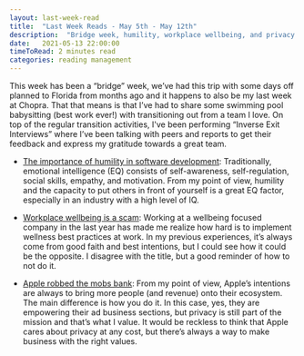 ```yaml
---
layout: last-week-read
title:  "Last Week Reads - May 5th - May 12th"
description:  "Bridge week, humility, workplace wellbeing, and privacy in ad industry."
date:   2021-05-13 22:00:00
timeToRead: 2 minutes read
categories: reading management 
---
```


This week has been a “bridge” week, we’ve had this trip with some days off planned to Florida from months ago and it happens to also be my last week at Chopra. That that means is that I’ve had to share some swimming pool babysitting (best work ever!) with transitioning out from a team I love. On top of the regular transition activities, I've been performing “Inverse Exit Interviews” where I’ve been talking with peers and reports to get their feedback and express my gratitude towards a great team.

* [The importance of humility in software development](
http://humbletoolsmith.com/2020/08/10/the-importance-of-humility-in-software-development/): Traditionally, emotional intelligence (EQ) consists of self-awareness, self-regulation, social skills, empathy, and motivation. From my point of view, humility and the capacity to put others in front of yourself is a great EQ factor, especially in an industry with a high level of IQ.

* [Workplace wellbeing is a scam](https://tribunemag.co.uk/2021/05/workplace-wellbeing-is-a-scam): Working at a wellbeing focused company in the last year has made me realize how hard is to implement wellness best practices at work. In my previous experiences, it’s always come from good faith and best intentions, but I could see how it could be the opposite. I disagree with the title, but a good reminder of how to not do it.

* [Apple robbed the mobs bank](https://mobiledevmemo.com/apple-robbed-the-mobs-bank/): From my point of view, Apple’s intentions are always to bring more people (and revenue) onto their ecosystem. The main difference is how you do it. In this case, yes, they are empowering their ad business sections, but privacy is still part of the mission and that’s what I value. It would be reckless to think that Apple cares about privacy at any cost, but there’s always a way to make business with the right values.  
